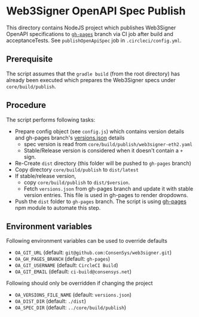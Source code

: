 # Web3Signer OpenAPI Spec Publish

This directory contains NodeJS project which publishes Web3Signer OpenAPI specifications to 
[`gh-pages`](https://github.com/ConsenSys/web3signer/tree/gh-pages) branch via CI job after build and acceptanceTests. 
See `publishOpenApiSpec` job in `.circleci/config.yml`.

## Prerequisite 
The script assumes that the `gradle build` (from the root directory) has already been executed which prepares the 
Web3Signer specs under `core/build/publish`. 

## Procedure
The script performs following tasks:

* Prepare config object (see `config.js`) which contains version details and gh-pages branch's [versions.json](https://github.com/ConsenSys/web3signer/raw/gh-pages/versions.json) details
  * spec version is read from `core/build/publish/web3signer-eth2.yaml`
  * Stable/Release version is considered when it doesn't contain a `+` sign. 
* Re-Create `dist` directory (this folder will be pushed to `gh-pages` branch)
* Copy directory `core/build/publish` to `dist/latest`
* If stable/release version, 
  * copy `core/build/publish` to `dist/$version`.
  * Fetch `versions.json` from gh-pages branch and update it with stable version entries. This file is used in gh-pages to render dropdowns.
* Push the `dist` folder to `gh-pages` branch. The script is using [gh-pages](https://www.npmjs.com/package/gh-pages) 
npm module to automate this step.

## Environment variables
Following environment variables can be used to override defaults
* `OA_GIT_URL`            (default: `git@github.com:ConsenSys/web3signer.git`)
* `OA_GH_PAGES_BRANCH`    (default: `gh-pages`)
* `OA_GIT_USERNAME`       (default: `CircleCI Build`)
* `OA_GIT_EMAIL`          (default: `ci-build@consensys.net`)

Following should only be overridden if changing the project
* `OA_VERSIONS_FILE_NAME` (default: `versions.json`)
* `OA_DIST_DIR`           (default: `./dist`)
* `OA_SPEC_DIR`          (default: `../core/build/publish`)
 